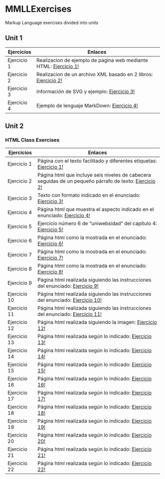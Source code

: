 # MMLLExercises

Markup Language exercises divided into units

## Unit 1

Ejercicios  | Enlaces
----------- | -----------
Ejercicio 1 | Realizacion de ejemplo de pagina web mediante HTML: [Ejercicio 1!](/Tema1/Ejercicio1.html )
Ejercicio 2 | Realizacion de un archivo XML basado en 2 libros: [Ejercicio 2!](/Tema1/Ejercicio2.xml )
Ejercicio 3 | Información de SVG y ejemplo: [Ejercicio 3!](/Tema1/Ejercicio3.md )
Ejercicio 4 | Ejemplo de lenguaje MarkDown: [Ejercicio 4!](/Tema1/Ejercicio4.md )

## Unit 2

### HTML Class Exercises
Ejercicios  | Enlaces
----------- | -----------
Ejercicio 1 | Página con el texto facilitado y diferentes etiquetas: [Ejercicio 1!](/Tema2/HTMLClassExercises/Ejercicio1.html )
Ejercicio 2 | Página html que incluye seis niveles de cabecera seguidas de un pequeño párrafo de texto: [Ejercicio 2!](/Tema2/HTMLClassExercises/Ejercicio2.html )
Ejercicio 3 | Texto con formato indicado en el enunciado: [Ejercicio 3!](/Tema2/HTMLClassExercises/Ejercicio3.html )
Ejercicio 4 | Página html que muestra el aspecto indicado en el enunciado: [Ejercicio 4!](/Tema2/HTMLClassExercises/Ejercicio4.html )
Ejercicio 5 | Ejercicio número 6 de “uniwebsidad” del capítulo 4: [Ejercicio 5!](/Tema2/HTMLClassExercises/Ejercicio5 )
Ejercicio 6 | Página html como la mostrada en el enunciado: [Ejercicio 6!](/Tema2/HTMLClassExercises/Ejercicio6.html )
Ejercicio 7 | Página html como la mostrada en el enunciado: [Ejercicio 7!](/Tema2/HTMLClassExercises/Ejercicio7.html )
Ejercicio 8 | Página html como la mostrada en el enunciado: [Ejercicio 8!](/Tema2/HTMLClassExercises/Ejercicio8.html )
Ejercicio 9 | Página html realizada siguiendo las instrucciones del enunciado: [Ejercicio 9!](/Tema2/HTMLClassExercises/Ejercicio9.html )
Ejercicio 10 | Página html realizada siguiendo las instrucciones del enunciado: [Ejercicio 10!](/Tema2/HTMLClassExercises/Ejercicio10.html )
Ejercicio 11 | Página html realizada siguiendo las instrucciones del enunciado: [Ejercicio 11!](/Tema2/HTMLClassExercises/Ejercicio11/Ejercicio11.html )
Ejercicio 12 | Página html realizada siguiendo la imagen: [Ejercicio 12!](/Tema2/HTMLClassExercises/Ejercicio12/Ejercicio12.html )
Ejercicio 13 | Página html realizada según lo indicado: [Ejercicio 13!](/Tema2/HTMLClassExercises/Ejercicio13/Ejercicio13.html )
Ejercicio 14 | Página html realizada según lo indicado: [Ejercicio 14!](/Tema2/HTMLClassExercises/Ejercicio14/Ejercicio14.html )
Ejercicio 15 | Página html realizada según lo indicado: [Ejercicio 15!](/Tema2/HTMLClassExercises/Ejercicio15/Ejercicio15.html )
Ejercicio 16 | Página html realizada según lo indicado: [Ejercicio 16!](/Tema2/HTMLClassExercises/Ejercicio16/Ejercicio16.html )
Ejercicio 17 | Página html realizada según lo indicado: [Ejercicio 17!](/Tema2/HTMLClassExercises/Ejercicio17/Ejercicio17.html )
Ejercicio 18 | Página html realizada según lo indicado: [Ejercicio 18!](/Tema2/HTMLClassExercises/Ejercicio18/Ejercicio18.html )
Ejercicio 19 | Página html realizada según lo indicado: [Ejercicio 19!](/Tema2/HTMLClassExercises/Ejercicio19.html )
Ejercicio 20 | Página html realizada según lo indicado: [Ejercicio 20!](/Tema2/HTMLClassExercises/Ejercicio20.html )
Ejercicio 21 | Página html realizada según lo indicado: [Ejercicio 21!](/Tema2/HTMLClassExercises/Ejercicio21.html )
Ejercicio 22 | Página html realizada según lo indicado: [Ejercicio 22!](/Tema2/HTMLClassExercises/Ejercicio22/index.html )
